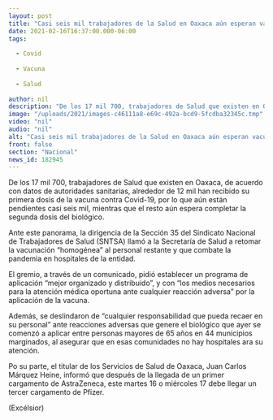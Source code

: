 ```yaml
---
layout: post
title: "Casi seis mil trabajadores de la Salud en Oaxaca aún esperan vacuna contra COVID"
date: 2021-02-16T16:37:00.000-06:00
tags:
  
  - Covid
  
  - Vacuna
  
  - Salud
  
author: nil
description: "De los 17 mil 700, trabajadores de Salud que existen en Oaxaca, alrededor de 12 mil han recibido su primera dosis de la vacuna contra Covid-19, por lo que aún están pendientes casi seis mil"
image: "/uploads/2021/images-c46111a8-e69c-492a-bcd9-5fcdba32345c.tmp"
video: "nil"
audio: "nil"
alt: "Casi seis mil trabajadores de la Salud en Oaxaca aún esperan vacuna contra COVID"
front: false
section: "Nacional"
news_id: 182945
---
```


De los 17 mil 700, trabajadores de Salud que existen en Oaxaca, de acuerdo con datos de autoridades sanitarias, alrededor de 12 mil han recibido su primera dosis de la vacuna contra Covid-19, por lo que aún están pendientes casi seis mil, mientras que el resto aún espera completar la segunda dosis del biológico.

Ante este panorama, la dirigencia de la Sección 35 del Sindicato Nacional de Trabajadores de Salud (SNTSA) llamó a la Secretaría de Salud a retomar la vacunación “homogénea” al personal restante y que combate la pandemia en hospitales de la entidad.

El gremio, a través de un comunicado, pidió establecer un programa de aplicación “mejor organizado y distribuido”, y con “los medios necesarios para la atención médica oportuna ante cualquier reacción adversa” por la aplicación de la vacuna.

Además, se deslindaron de “cualquier responsabilidad que pueda recaer en su personal” ante reacciones adversas que genere el biológico que ayer se comenzó a aplicar entre personas mayores de 65 años en 44 municipios marginados, al asegurar que en esas comunidades no hay hospitales ara su atención.

Po su parte, el titular de los Servicios de Salud de Oaxaca, Juan Carlos Márquez Heine, informó que después de la llegada de un primer cargamento de AstraZeneca, este martes 16 o miércoles 17 debe llegar un tercer cargamento de Pfizer.

(Excélsior)